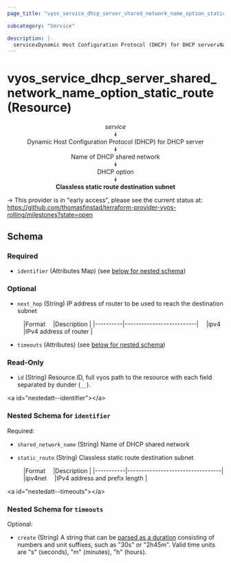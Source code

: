```yaml
---
page_title: "vyos_service_dhcp_server_shared_network_name_option_static_route Resource - vyos"

subcategory: "Service"

description: |- 
  service⯯Dynamic Host Configuration Protocol (DHCP) for DHCP server⯯Name of DHCP shared network⯯DHCP option⯯Classless static route destination subnet
---
```


# vyos_service_dhcp_server_shared_network_name_option_static_route (Resource)
<center>

*service*  
⯯  
Dynamic Host Configuration Protocol (DHCP) for DHCP server  
⯯  
Name of DHCP shared network  
⯯  
DHCP option  
⯯  
**Classless static route destination subnet**


</center>

-> This provider is in "early access", please see the current status at: https://github.com/thomasfinstad/terraform-provider-vyos-rolling/milestones?state=open

## Schema

### Required

- `identifier` (Attributes Map) (see [below for nested schema](#nestedatt--identifier))

### Optional

- `next_hop` (String) IP address of router to be used to reach the destination subnet

    &emsp;|Format  &emsp;|Description             |
    |----------|--------------------------|
    &emsp;|ipv4    &emsp;|IPv4 address of router  |
- `timeouts` (Attributes) (see [below for nested schema](#nestedatt--timeouts))

### Read-Only

- `id` (String) Resource ID, full vyos path to the resource with each field separated by dunder (`__`).

&lt;a id=&#34;nestedatt--identifier&#34;&gt;&lt;/a&gt;
### Nested Schema for `identifier`

Required:

- `shared_network_name` (String) Name of DHCP shared network
- `static_route` (String) Classless static route destination subnet

    &emsp;|Format   &emsp;|Description                     |
    |-----------|----------------------------------|
    &emsp;|ipv4net  &emsp;|IPv4 address and prefix length  |


&lt;a id=&#34;nestedatt--timeouts&#34;&gt;&lt;/a&gt;
### Nested Schema for `timeouts`

Optional:

- `create` (String) A string that can be [parsed as a duration](https://pkg.go.dev/time#ParseDuration) consisting of numbers and unit suffixes, such as &#34;30s&#34; or &#34;2h45m&#34;. Valid time units are &#34;s&#34; (seconds), &#34;m&#34; (minutes), &#34;h&#34; (hours).  
